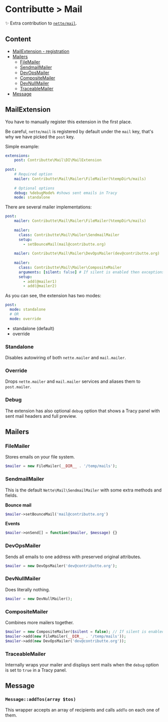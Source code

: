 # Contributte > Mail

:sparkles: Extra contribution to [`nette/mail`](https://github.com/nette/mail).

## Content

- [MailExtension - registration](#mailextension)
- [Mailers](#mailers)
    - [FileMailer](#filemailer)
    - [SendmailMailer](#sendmailmailer)
    - [DevOpsMailer](#devopsmailer)
    - [CompositeMailer](#compositemailer)
    - [DevNullMailer](#devnullmailer)
    - [TraceableMailer](#traceablemailer)
- [Message](#message)

## MailExtension

You have to manually register this extension in the first place.

Be careful, `nette/mail` is registered by default under the `mail` key, that's why we have picked the `post` key.

Simple example:
```yaml
extensions:
    post: Contributte\Mail\DI\MailExtension
    
post:
    # Required option
    mailer: Contributte\Mail\Mailer\FileMailer(%tempDir%/mails)
    
    # Optional options
    debug: %debugMode% #shows sent emails in Tracy
    mode: standalone

```

There are several mailer implementations:

```yaml
post:
    mailer: Contributte\Mail\Mailer\FileMailer(%tempDir%/mails)
    
    mailer:
      class: Contributte\Mail\Mailer\SendmailMailer
      setup:
        - setBounceMail(mail@contributte.org)
        
    mailer: Contributte\Mail\Mailer\DevOpsMailer(dev@contributte.org)
    
    mailer:
      class: Contributte\Mail\Mailer\CompositeMailer
      arguments: [silent: false] # If silent is enabled then exceptions from mailers are catched
      setup:
        - add(@mailer1)
        - add(@mailer2)
```

As you can see, the extension has two modes:

```yaml
post:
  mode: standalone
  # OR
  mode: override
```

- standalone (default)
- override 

### Standalone 

Disables autowiring of both `nette.mailer` and `mail.mailer`.

### Override

Drops `nette.mailer` and `mail.mailer` services and aliases them to `post.mailer`.

### Debug

The extension has also optional `debug` option that shows a Tracy panel with sent mail headers and full preview.

## Mailers

### FileMailer

Stores emails on your file system.

```php
$mailer = new FileMailer(__DIR__ . '/temp/mails');
```

### SendmailMailer

This is the default `Nette\Mail\SendmailMailer` with some extra methods and fields.

**Bounce mail**

```php
$mailer->setBounceMail('mail@contributte.org')
```

**Events**

```php
$mailer->onSend[] = function($mailer, $message) {}
```

### DevOpsMailer

Sends all emails to one address with preserved original attributes.

```php
$mailer = new DevOpsMailer('dev@contributte.org');
```

### DevNullMailer

Does literally nothing.

```php
$mailer = new DevNullMailer();
```

### CompositeMailer

Combines more mailers together.

```php
$mailer = new CompositeMailer($silent = false); // If silent is enabled then exceptions from mailers are caught
$mailer->add(new FileMailer(__DIR__ . '/temp/mails'));
$mailer->add(new DevOpsMailer('dev@contributte.org'));
```

### TraceableMailer

Internally wraps your mailer and displays sent mails when the `debug` option is set to `true` in a Tracy panel. 

## Message

### `Message::addTos(array $tos)`

This wrapper accepts an array of recipients and calls `addTo` on each one of them.
